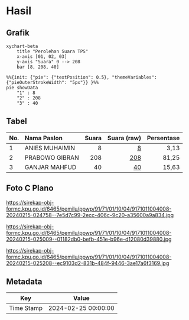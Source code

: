 # Hasil

## Grafik

```mermaid
xychart-beta
    title "Perolehan Suara TPS"
    x-axis [01, 02, 03]
    y-axis "Suara" 0 --> 208
    bar [8, 208, 40]
```

```mermaid
%%{init: {"pie": {"textPosition": 0.5}, "themeVariables": {"pieOuterStrokeWidth": "5px"}} }%%
pie showData
    "1" : 8
    "2" : 208
    "3" : 40
```

## Tabel

| No. | Nama Paslon    | Suara | Suara (raw) | Persentase |
|:--- |:-------------- | -----:| -----------:| ----------:|
| 1   | ANIES MUHAIMIN | 8     | [8][p-1]    | 3,13       |
| 2   | PRABOWO GIBRAN | 208   | [208][p-2]  | 81,25      |
| 3   | GANJAR MAHFUD  | 40    | [40][p-3]   | 15,63      |


[p-1]: https://github.com/gigit-pemilu/pemilu-2024-91-papua/blob/main/pilpres/hitung-suara/sub/91-papua/sub/71-kota-jayapura/sub/01-jayapura-utara/sub/1004-imbi/sub/008-tps/sub/paslon-1.txt
[p-2]: https://github.com/gigit-pemilu/pemilu-2024-91-papua/blob/main/pilpres/hitung-suara/sub/91-papua/sub/71-kota-jayapura/sub/01-jayapura-utara/sub/1004-imbi/sub/008-tps/sub/paslon-2.txt
[p-3]: https://github.com/gigit-pemilu/pemilu-2024-91-papua/blob/main/pilpres/hitung-suara/sub/91-papua/sub/71-kota-jayapura/sub/01-jayapura-utara/sub/1004-imbi/sub/008-tps/sub/paslon-3.txt

## Foto C Plano

https://sirekap-obj-formc.kpu.go.id/6465/pemilu/ppwp/91/71/01/10/04/9171011004008-20240215-024758--7e5d7c99-2ecc-406c-9c20-a35600a9a834.jpg

https://sirekap-obj-formc.kpu.go.id/6465/pemilu/ppwp/91/71/01/10/04/9171011004008-20240215-025009--01182db0-befb-451e-b96e-d12080d39880.jpg

https://sirekap-obj-formc.kpu.go.id/6465/pemilu/ppwp/91/71/01/10/04/9171011004008-20240215-025208--ec9103d2-831b-484f-9446-3ae17a6f3169.jpg


## Metadata

| Key        | Value               |
| ---------- | ------------------- |
| Time Stamp | 2024-02-25 00:00:00 |



